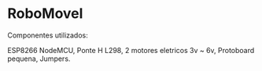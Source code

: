 # RoboMovel
Componentes utilizados:

ESP8266 NodeMCU,
Ponte H L298,
2 motores eletricos 3v ~ 6v,
Protoboard pequena,
Jumpers.
